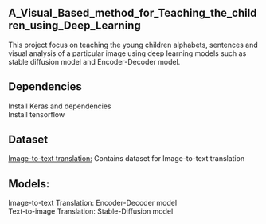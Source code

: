## A_Visual_Based_method_for_Teaching_the_children_using_Deep_Learning

This project focus on teaching the young children alphabets, sentences and visual analysis of a particular image using deep learning models such as stable diffusion model and Encoder-Decoder model.

## Dependencies
Install Keras and dependencies<br/>
Install tensorflow

## Dataset
 <a href="https://github.com/jbrownlee/Datasets/releases/download/Flickr8k/Flickr8k_Dataset.zip">Image-to-text translation:</a>
Contains dataset for Image-to-text translation

## Models:
Image-to-text Translation: Encoder-Decoder model<br/>
Text-to-image Translation: Stable-Diffusion model



